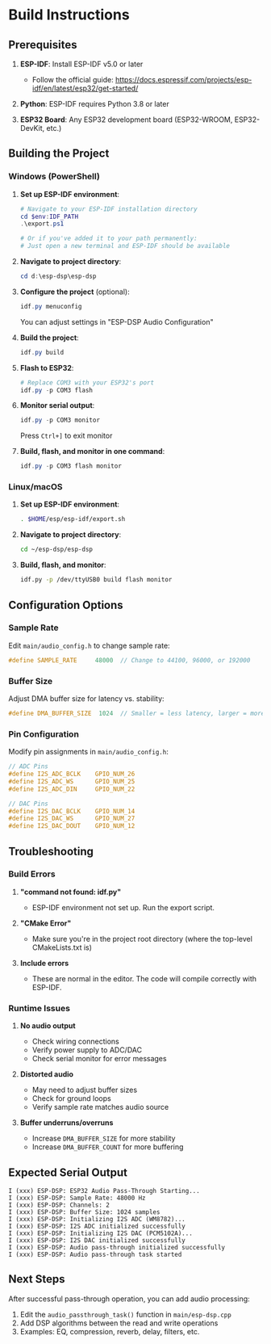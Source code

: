 # Build Instructions

## Prerequisites

1. **ESP-IDF**: Install ESP-IDF v5.0 or later
   - Follow the official guide: https://docs.espressif.com/projects/esp-idf/en/latest/esp32/get-started/

2. **Python**: ESP-IDF requires Python 3.8 or later

3. **ESP32 Board**: Any ESP32 development board (ESP32-WROOM, ESP32-DevKit, etc.)

## Building the Project

### Windows (PowerShell)

1. **Set up ESP-IDF environment**:
   ```powershell
   # Navigate to your ESP-IDF installation directory
   cd $env:IDF_PATH
   .\export.ps1
   
   # Or if you've added it to your path permanently:
   # Just open a new terminal and ESP-IDF should be available
   ```

2. **Navigate to project directory**:
   ```powershell
   cd d:\esp-dsp\esp-dsp
   ```

3. **Configure the project** (optional):
   ```powershell
   idf.py menuconfig
   ```
   You can adjust settings in "ESP-DSP Audio Configuration"

4. **Build the project**:
   ```powershell
   idf.py build
   ```

5. **Flash to ESP32**:
   ```powershell
   # Replace COM3 with your ESP32's port
   idf.py -p COM3 flash
   ```

6. **Monitor serial output**:
   ```powershell
   idf.py -p COM3 monitor
   ```
   Press `Ctrl+]` to exit monitor

7. **Build, flash, and monitor in one command**:
   ```powershell
   idf.py -p COM3 flash monitor
   ```

### Linux/macOS

1. **Set up ESP-IDF environment**:
   ```bash
   . $HOME/esp/esp-idf/export.sh
   ```

2. **Navigate to project directory**:
   ```bash
   cd ~/esp-dsp/esp-dsp
   ```

3. **Build, flash, and monitor**:
   ```bash
   idf.py -p /dev/ttyUSB0 build flash monitor
   ```

## Configuration Options

### Sample Rate
Edit `main/audio_config.h` to change sample rate:
```c
#define SAMPLE_RATE     48000  // Change to 44100, 96000, or 192000
```

### Buffer Size
Adjust DMA buffer size for latency vs. stability:
```c
#define DMA_BUFFER_SIZE  1024  // Smaller = less latency, larger = more stable
```

### Pin Configuration
Modify pin assignments in `main/audio_config.h`:
```c
// ADC Pins
#define I2S_ADC_BCLK    GPIO_NUM_26
#define I2S_ADC_WS      GPIO_NUM_25
#define I2S_ADC_DIN     GPIO_NUM_22

// DAC Pins
#define I2S_DAC_BCLK    GPIO_NUM_14
#define I2S_DAC_WS      GPIO_NUM_27
#define I2S_DAC_DOUT    GPIO_NUM_12
```

## Troubleshooting

### Build Errors

1. **"command not found: idf.py"**
   - ESP-IDF environment not set up. Run the export script.

2. **"CMake Error"**
   - Make sure you're in the project root directory (where the top-level CMakeLists.txt is)

3. **Include errors**
   - These are normal in the editor. The code will compile correctly with ESP-IDF.

### Runtime Issues

1. **No audio output**
   - Check wiring connections
   - Verify power supply to ADC/DAC
   - Check serial monitor for error messages

2. **Distorted audio**
   - May need to adjust buffer sizes
   - Check for ground loops
   - Verify sample rate matches audio source

3. **Buffer underruns/overruns**
   - Increase `DMA_BUFFER_SIZE` for more stability
   - Increase `DMA_BUFFER_COUNT` for more buffering

## Expected Serial Output

```
I (xxx) ESP-DSP: ESP32 Audio Pass-Through Starting...
I (xxx) ESP-DSP: Sample Rate: 48000 Hz
I (xxx) ESP-DSP: Channels: 2
I (xxx) ESP-DSP: Buffer Size: 1024 samples
I (xxx) ESP-DSP: Initializing I2S ADC (WM8782)...
I (xxx) ESP-DSP: I2S ADC initialized successfully
I (xxx) ESP-DSP: Initializing I2S DAC (PCM5102A)...
I (xxx) ESP-DSP: I2S DAC initialized successfully
I (xxx) ESP-DSP: Audio pass-through initialized successfully
I (xxx) ESP-DSP: Audio pass-through task started
```

## Next Steps

After successful pass-through operation, you can add audio processing:

1. Edit the `audio_passthrough_task()` function in `main/esp-dsp.cpp`
2. Add DSP algorithms between the read and write operations
3. Examples: EQ, compression, reverb, delay, filters, etc.
